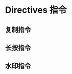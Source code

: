 # Directives 指令

## 复制指令

<demo src="./copy/index.vue"></demo>

## 长按指令

<demo src="./longpress/index.vue"></demo>


## 水印指令

<demo src="./watermark/index.vue"></demo>